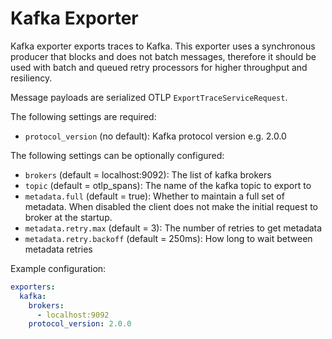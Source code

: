 # Kafka Exporter

Kafka exporter exports traces to Kafka. This exporter uses a synchronous producer
that blocks and does not batch messages, therefore it should be used with batch and queued retry
processors for higher throughput and resiliency.
 
Message payloads are serialized OTLP `ExportTraceServiceRequest`.

The following settings are required:
- `protocol_version` (no default): Kafka protocol version e.g. 2.0.0

The following settings can be optionally configured:
- `brokers` (default = localhost:9092): The list of kafka brokers
- `topic` (default = otlp_spans): The name of the kafka topic to export to
- `metadata.full` (default = true): Whether to maintain a full set of metadata. 
                                    When disabled the client does not make the initial request to broker at the startup.
- `metadata.retry.max` (default = 3): The number of retries to get metadata
- `metadata.retry.backoff` (default = 250ms): How long to wait between metadata retries

Example configuration:

```yaml
exporters:
  kafka:
    brokers:
      - localhost:9092
    protocol_version: 2.0.0
```
